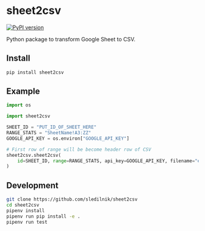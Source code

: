# sheet2csv

[![PyPI version](https://badge.fury.io/py/sheet2csv.svg)](https://badge.fury.io/py/sheet2csv)

Python package to transform Google Sheet to CSV.

## Install

```sh
pip install sheet2csv
```

## Example

```python
import os

import sheet2csv

SHEET_ID = "PUT_ID_OF_SHEET_HERE"
RANGE_STATS = "SheetName!A3:ZZ"
GOOGLE_API_KEY = os.environ["GOOGLE_API_KEY"]

# First row of range will be become header row of CSV
sheet2csv.sheet2csv(
    id=SHEET_ID, range=RANGE_STATS, api_key=GOOGLE_API_KEY, filename="export.csv",
)
```

## Development

```sh
git clone https://github.com/sledilnik/sheet2csv
cd sheet2csv
pipenv install
pipenv run pip install -e .
pipenv run test
```
